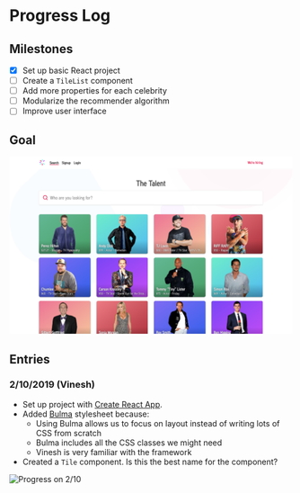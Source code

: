 # Progress Log

## Milestones

- [x] Set up basic React project
- [ ] Create a `TileList` component
- [ ] Add more properties for each celebrity
- [ ] Modularize the recommender algorithm
- [ ] Improve user interface

## Goal

![Target Webpage](media/target-no-column.png)

## Entries

### 2/10/2019 (Vinesh)

- Set up project with [Create React App](https://github.com/facebook/create-react-app).
- Added [Bulma](https://bulma.io/) stylesheet because:
    - Using Bulma allows us to focus on layout instead of writing lots of CSS from scratch
    - Bulma includes all the CSS classes we might need
    - Vinesh is very familiar with the framework
- Created a `Tile` component. Is this the best name for the component?

![Progress on 2/10](media/progress-0210.png)
